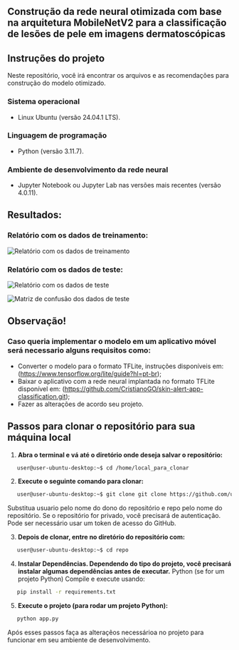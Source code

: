 ## Construção da rede neural otimizada com base na arquitetura MobileNetV2 para a classificação de lesões de pele em imagens dermatoscópicas

## Instruções do projeto

Neste repositório, você irá encontrar os arquivos e as recomendações para construção do modelo otimizado.
 
### Sistema operacional

* Linux Ubuntu (versão 24.04.1 LTS).
 
### Linguagem de programação 

* Python (versão 3.11.7).

### Ambiente de desenvolvimento da rede neural

* Jupyter Notebook ou Jupyter Lab nas versões mais recentes (versão 4.0.11). 
   
## Resultados:

### Relatório com os dados de treinamento:
 
![Relatório com os dados de treinamento](https://github.com/user-attachments/assets/a74592f4-1147-4854-968a-3d7d07d54e0a)

### Relatório com os dados de teste:
 
![Relatório com os dados de teste](https://github.com/user-attachments/assets/02207d75-1419-4625-b5c3-841593ff26f4)
 
![Matriz de confusão dos dados de teste](https://github.com/user-attachments/assets/9c72ef52-5772-447f-bb9c-fb9a3260b30f)

## Observação!
### Caso queria implementar o modelo em um aplicativo móvel será necessario alguns requisitos como:

* Converter o modelo para o formato TFLite, instruções disponíveis em: (https://www.tensorflow.org/lite/guide?hl=pt-br);
* Baixar o aplicativo com a rede neural implantada no formato TFLite disponível em: (https://github.com/CristianoGO/skin-alert-app-classification.git);
* Fazer as alterações de acordo seu projeto.

## Passos para clonar o repositório para sua máquina local
1. **Abra o terminal e vá até o diretório onde deseja salvar o repositório:**
``` bash
   user@user-ubuntu-desktop:~$ cd /home/local_para_clonar
```
2. **Execute o seguinte comando para clonar:**
``` bash
   user@user-ubuntu-desktop:~$ git clone git clone https://github.com/usuario/repo.git
```
Substitua usuario pelo nome do dono do repositório e repo pelo nome do repositório.
Se o repositório for privado, você precisará de autenticação. Pode ser necessário usar um token de acesso do GitHub.

3. **Depois de clonar, entre no diretório do repositório com:**
``` bash
   user@user-ubuntu-desktop:~$ cd repo
```
4. **Instalar Dependências. Dependendo do tipo do projeto, você precisará instalar algumas dependências antes de executar.**
Python (se for um projeto Python)
Compile e execute usando:
``` bash
   pip install -r requirements.txt
```
5. **Execute o projeto (para rodar um projeto Python):**
``` bash
   python app.py
```
Após esses passos faça as alteraçẽos necessárioa no projeto para funcionar em seu ambiente de desenvolvimento.





